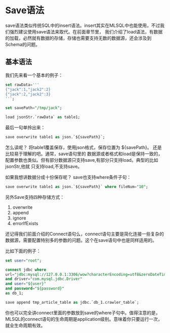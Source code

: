 # Save语法

save语法类似传统SQL中的insert语法。insert其实在MLSQL中也能使用，不过我们强烈建议使用save语法来取代。在前面章节里，
我们介绍了load语法，有数据的加载，必然就有数据的存储，存储也需要支持无数的数据源，还会涉及到Schema的问题。

## 基本语法

我们先来看一个基本的例子：

```sql
set rawData=''' 
{"jack":1,"jack2":2}
{"jack":2,"jack2":3}
''';

set savePath="/tmp/jack";

load jsonStr.`rawData` as table1;


```

最后一句单拎出来：

```sql
save overwrite table1 as json.`${savePath}`;
```

怎么读呢？ 将table1覆盖保存，使用json格式，保存位置为 ${savePath}。 还是比较易于理解的吧。通常，save语句里的
数据源或者格式和load是保持一致的，配置参数也类似。但有部分数据源只支持save,有部分只支持load。典型的比如 jsonStr,他就
只支持load,不支持save。

如果我想讲数据分成十份保存呢？ save也支持where条件子句：

```sql
save overwrite table1 as json.`${savePath}` where fileNum="10";
```

另外Save支持四种存储方式：

1. overwrite
2. append
3. ignore
4. errorIfExists

还记得我们前面介绍的Connect语句么，connect语句主要是简化连接一些复杂的数据源，需要配置特别多的参数的问题。这个在save语句中也是同样适用的。

比如下面的例子：

```sql
set user="root";

connect jdbc where
url="jdbc:mysql://127.0.0.1:3306/wow?characterEncoding=utf8&zeroDateTimeBehavior=convertToNull&tinyInt1isBit=false"
and driver="com.mysql.jdbc.Driver"
and user="${user}"
and password="${password}"
as db_1;

save append tmp_article_table as jdbc.`db_1.crawler_table`;
```

你也可以完全讲connect里面的参数放到save的where子句中。值得注意的是，MLSQL的connect语句的生命周期是application级别。意味着你只要运行一次，
就全生命周期有效。



